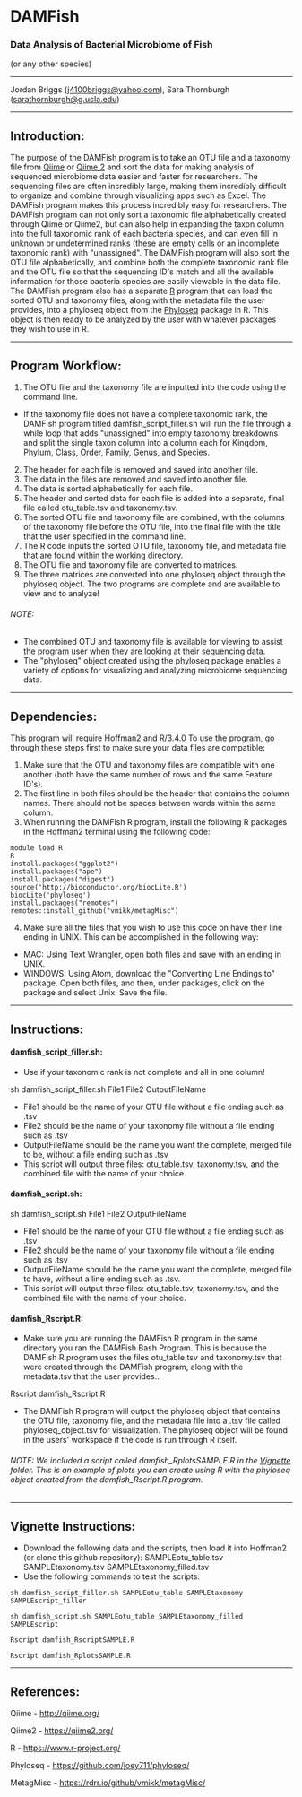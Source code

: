# **DAMFish** 

### **Data** Analysis of Bacterial Microbiome of Fish
(or any other species)
___
Jordan Briggs (j4100briggs@yahoo.com), Sara Thornburgh (sarathornburgh@g.ucla.edu)
___
## **Introduction:**

The purpose of the DAMFish program is to take an OTU file and a taxonomy file from [Qiime](http://qiime.org/) or [Qiime 2](https://qiime2.org/) and sort the data for making analysis of sequenced microbiome data easier and faster for researchers. The sequencing files are often incredibly large, making them incredibly difficult to organize and combine through visualizing apps such as Excel. The DAMFish program makes this process incredibly easy for researchers. The DAMFish program can not only sort a taxonomic file alphabetically created through Qiime or Qiime2, but can also help in expanding the taxon column into the full taxonomic rank of each bacteria species, and can even fill in unknown or undetermined ranks (these are empty cells or an incomplete taxonomic rank) with "unassigned". The DAMFish program will also sort the OTU file alphabetically, and combine both the complete taxonomic rank file and the OTU file so that the sequencing ID's match and all the available information for those bacteria species are easily viewable in the data file. The DAMFish program also has a separate [R](https://www.r-project.org/) program that can load the sorted OTU and taxonomy files, along with the metadata file the user provides, into a phyloseq object from the [Phyloseq](https://joey711.github.io/phyloseq/) package in R. This object is then ready to be analyzed by the user with whatever packages they wish to use in R.

___
## **Program Workflow:**

1. The OTU file and the taxonomy file are inputted into the code using the command line.
- If the taxonomy file does not have a complete taxonomic rank, the DAMFish program titled damfish_script_filler.sh will run the file through a while loop that adds "unassigned" into empty taxonomy breakdowns and split the single taxon column into a column each for Kingdom, Phylum, Class, Order, Family, Genus, and Species.
2. The header for each file is removed and saved into another file.
3. The data in the files are removed and saved into another file.
4. The data is sorted alphabetically for each file.
5. The header and sorted data for each file is added into a separate, final file called otu_table.tsv and taxonomy.tsv.
6. The sorted OTU file and taxonomy file are combined, with the columns of the taxonomy file before the OTU file, into the final file with the title that the user specified in the command line.
7. The R code inputs the sorted OTU file, taxonomy file, and metadata file that are found within the working directory.
8. The OTU file and taxonomy file are converted to matrices.
9. The three matrices are converted into one phyloseq object through the phyloseq object.
The two programs are complete and are available to view and to analyze!

###### NOTE: 
- The combined OTU and taxonomy file is available for viewing to assist the program user when they are looking at their sequencing data.
- The "phyloseq" object created using the phyloseq package enables a variety of options for visualizing and analyzing microbiome sequencing data.
___
## **Dependencies:**

This program will require Hoffman2 and R/3.4.0
To use the program, go through these steps first to make sure your data files are compatible: 

1. Make sure that the OTU and taxonomy files are compatible with one another (both have the same number of rows and the same Feature ID's). 
2. The first line in both files should be the header that contains the column names. There should not be spaces between words within the same column. 
3. When running the DAMFish R program, install the following R packages in the Hoffman2 terminal using the following code:
```{r}
module load R
R
install.packages("ggplot2")
install.packages("ape")
install.packages("digest")
source('http://bioconductor.org/biocLite.R')
biocLite('phyloseq')
install.packages("remotes")
remotes::install_github("vmikk/metagMisc")
```
4. Make sure all the files that you wish to use this code on have their line ending in UNIX. This can be accomplished in the following way:
- MAC: Using Text Wrangler, open both files and save with an ending in UNIX.
- WINDOWS: Using Atom, download the "Converting Line Endings to" package. Open both files, and then, under packages, click on the package and select Unix. Save the file.

___
## **Instructions:**


#### **damfish_script_filler.sh:**

- Use if your taxonomic rank is not complete and all in one column!

sh damfish_script_filler.sh File1 File2 OutputFileName

- File1 should be the name of your OTU file without a file ending such as .tsv
- File2 should be the name of your taxonomy file without a file ending such as .tsv
- OutputFileName should be the name you want the complete, merged file to be, without a file ending such as .tsv
- This script will output three files: otu_table.tsv, taxonomy.tsv, and the combined file with the name of your choice.


#### **damfish_script.sh:**

sh damfish_script.sh File1 File2 OutputFileName

- File1 should be the name of your OTU file without a file ending such as .tsv
- File2 should be the name of your taxonomy file without a file ending such as .tsv
- OutputFileName should be the name you want the complete, merged file to have, without a line ending such as .tsv.
- This script will output three files: otu_table.tsv, taxonomy.tsv, and the combined file with the name of your choice.


#### **damfish_Rscript.R:**

- Make sure you are running the DAMFish R program in the same directory you ran the DAMFish Bash Program. This is because the DAMFish R program uses the files otu_table.tsv and taxonomy.tsv that were created through the DAMFish program, along with the metadata.tsv that the user provides..

Rscript damfish_Rscript.R

- The DAMFish R program will output the phyloseq object that contains the OTU file, taxonomy file, and the metadata file into a .tsv file called phyloseq_object.tsv for visualization. The phyloseq object will be found in the users' workspace if the code is run through R itself.


###### NOTE: We included a script called damfish_RplotsSAMPLE.R in the [Vignette](https://github.com/j4100briggs/Fish-Gut-dataProject199/tree/master/Vignette) folder. This is an example of plots you can create using R with the phyloseq object created from the damfish_Rscript.R program. 
 
___
## **Vignette Instructions:**

- Download the following data and the scripts, then load it into Hoffman2 (or clone this github repository): SAMPLEotu_table.tsv SAMPLEtaxonomy.tsv SAMPLEtaxonomy_filled.tsv
- Use the following commands to test the scripts:
```{r}
sh damfish_script_filler.sh SAMPLEotu_table SAMPLEtaxonomy SAMPLEscript_filler

sh damfish_script.sh SAMPLEotu_table SAMPLEtaxonomy_filled SAMPLEscript

Rscript damfish_RscriptSAMPLE.R

Rscript damfish_RplotsSAMPLE.R
```
___
## **References:**

Qiime - http://qiime.org/

Qiime2 - https://qiime2.org/

R - https://www.r-project.org/

Phyloseq - https://github.com/joey711/phyloseq/

MetagMisc - https://rdrr.io/github/vmikk/metagMisc/
